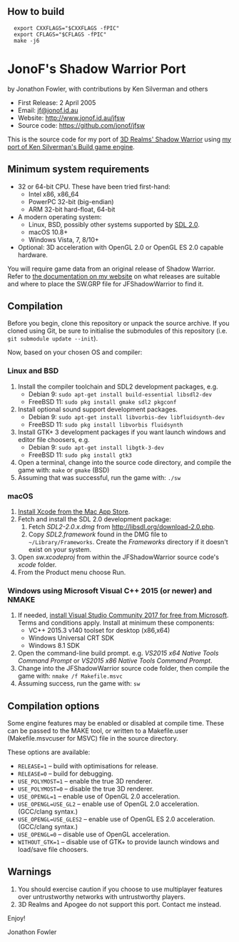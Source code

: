 ## How to build
```
  export CXXFLAGS="$CXXFLAGS -fPIC"
  export CFLAGS="$CFLAGS -fPIC"
  make -j6
```

JonoF's Shadow Warrior Port
===========================
by Jonathon Fowler, with contributions by Ken Silverman and others

 * First Release: 2 April 2005
 * Email: jf@jonof.id.au
 * Website: http://www.jonof.id.au/jfsw
 * Source code: https://github.com/jonof/jfsw

This is the source code for my port of [3D Realms' Shadow
Warrior](http://legacy.3drealms.com/sw/index.html) using [my port of
Ken Silverman's Build game engine](https://github.com/jonof/jfbuild).

Minimum system requirements
---------------------------

* 32 or 64-bit CPU. These have been tried first-hand:
  * Intel x86, x86_64
  * PowerPC 32-bit (big-endian)
  * ARM 32-bit hard-float, 64-bit
* A modern operating system:
  * Linux, BSD, possibly other systems supported by [SDL 2.0](http://libsdl.org/).
  * macOS 10.8+
  * Windows Vista, 7, 8/10+
* Optional: 3D acceleration with OpenGL 2.0 or OpenGL ES 2.0 capable hardware.

You will require game data from an original release of Shadow Warrior. Refer to [the
documentation on my website](https://www.jonof.id.au/jfsw/readme.html) on what
releases are suitable and where to place the SW.GRP file for JFShadowWarrior to find it.

Compilation
-----------

Before you begin, clone this repository or unpack the source archive. If you cloned using
Git, be sure to initialise the submodules of this repository (i.e. `git submodule update --init`).

Now, based on your chosen OS and compiler:

### Linux and BSD

1. Install the compiler toolchain and SDL2 development packages, e.g.
   * Debian 9: `sudo apt-get install build-essential libsdl2-dev`
   * FreeBSD 11: `sudo pkg install gmake sdl2 pkgconf`
2. Install optional sound support development packages.
   * Debian 9: `sudo apt-get install libvorbis-dev libfluidsynth-dev`
   * FreeBSD 11: `sudo pkg install libvorbis fluidsynth`
3. Install GTK+ 3 development packages if you want launch windows and editor file choosers, e.g.
   * Debian 9: `sudo apt-get install libgtk-3-dev`
   * FreeBSD 11: `sudo pkg install gtk3`
4. Open a terminal, change into the source code directory, and compile the game with: `make` or `gmake` (BSD)
5. Assuming that was successful, run the game with: `./sw`

### macOS

1. [Install Xcode from the Mac App Store](https://itunes.apple.com/au/app/xcode/id497799835?mt=12).
2. Fetch and install the SDL 2.0 development package:
   1. Fetch _SDL2-2.0.x.dmg_ from http://libsdl.org/download-2.0.php.
   2. Copy _SDL2.framework_ found in the DMG file to `~/Library/Frameworks`. Create the
      _Frameworks_ directory if it doesn't exist on your system.
3. Open _sw.xcodeproj_ from within the JFShadowWarrior source code's _xcode_ folder.
4. From the Product menu choose Run.

### Windows using Microsoft Visual C++ 2015 (or newer) and NMAKE

1. If needed, [install Visual Studio Community 2017 for free from
   Microsoft](https://docs.microsoft.com/en-us/visualstudio/install/install-visual-studio).
   Terms and conditions apply. Install at minimum these components:
   * VC++ 2015.3 v140 toolset for desktop (x86,x64)
   * Windows Universal CRT SDK
   * Windows 8.1 SDK
2. Open the command-line build prompt. e.g. _VS2015 x64 Native Tools Command Prompt_
   or _VS2015 x86 Native Tools Command Prompt_.
3. Change into the JFShadowWarrior source code folder, then compile the game with: `nmake /f Makefile.msvc`
5. Assuming success, run the game with: `sw`

Compilation options
-------------------

Some engine features may be enabled or disabled at compile time. These can be passed
to the MAKE tool, or written to a Makefile.user (Makefile.msvcuser for MSVC) file in
the source directory.

These options are available:

 * `RELEASE=1` – build with optimisations for release.
 * `RELEASE=0` – build for debugging.
 * `USE_POLYMOST=1` – enable the true 3D renderer.
 * `USE_POLYMOST=0` – disable the true 3D renderer.
 * `USE_OPENGL=1` – enable use of OpenGL 2.0 acceleration.
 * `USE_OPENGL=USE_GL2` – enable use of OpenGL 2.0 acceleration. (GCC/clang syntax.)
 * `USE_OPENGL=USE_GLES2` – enable use of OpenGL ES 2.0 acceleration. (GCC/clang syntax.)
 * `USE_OPENGL=0` – disable use of OpenGL acceleration.
 * `WITHOUT_GTK=1` – disable use of GTK+ to provide launch windows and load/save file choosers.

Warnings
--------

1. You should exercise caution if you choose to use multiplayer features over
   untrustworthy networks with untrustworthy players.
2. 3D Realms and Apogee do not support this port. Contact me instead.


Enjoy!

Jonathon Fowler


